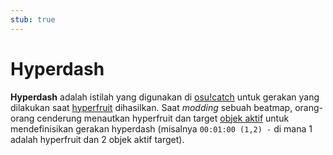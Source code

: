 ```yaml
---
stub: true
---
```


# Hyperdash

**Hyperdash** adalah istilah yang digunakan di [osu!catch](/wiki/Game_mode/osu!catch) untuk gerakan yang dilakukan saat [hyperfruit](/wiki/Hit_object/Hyperfruit) dihasilkan. Saat *modding* sebuah beatmap, orang-orang cenderung menautkan hyperfruit dan target [objek aktif](/wiki/Glossary/Active_object) untuk mendefinisikan gerakan hyperdash (misalnya `00:01:00 (1,2) -` di mana 1 adalah hyperfruit dan 2 objek aktif target).
